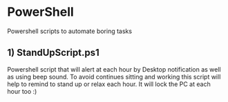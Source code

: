 # PowerShell
Powershell scripts to automate boring tasks

## 1) StandUpScript.ps1 
  
  Powershell script that will alert at each hour by Desktop notification as well as using beep sound. To avoid continues sitting and working this script will help to remind to stand up or relax each hour. It will lock the PC at each hour too :)
